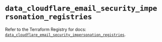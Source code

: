 # `data_cloudflare_email_security_impersonation_registries`

Refer to the Terraform Registry for docs: [`data_cloudflare_email_security_impersonation_registries`](https://registry.terraform.io/providers/cloudflare/cloudflare/5.1.0/docs/data-sources/email_security_impersonation_registries).
